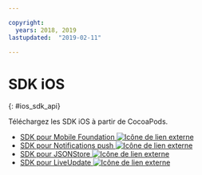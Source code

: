 ```yaml
---

copyright:
  years: 2018, 2019
lastupdated:  "2019-02-11"

---
```


#	SDK iOS
{: #ios_sdk_api}

Téléchargez les SDK iOS à partir de CocoaPods.

* [SDK pour Mobile Foundation ![Icône de lien externe](../../icons/launch-glyph.svg "Icône de lien externe")](https://cocoapods.org/pods/IBMMobileFirstPlatformFoundation)
* [SDK pour Notifications push ![Icône de lien externe](../../icons/launch-glyph.svg "Icône de lien externe")](https://cocoapods.org/pods/IBMMobileFirstPlatformFoundationPush)
* [SDK pour JSONStore ![Icône de lien externe](../../icons/launch-glyph.svg "Icône de lien externe")](https://cocoapods.org/pods/IBMMobileFirstPlatformFoundationJSONStore)
* [SDK pour LiveUpdate ![Icône de lien externe](../../icons/launch-glyph.svg "Icône de lien externe")](https://cocoapods.org/pods/IBMMobileFirstPlatformFoundationLiveUpdate)

